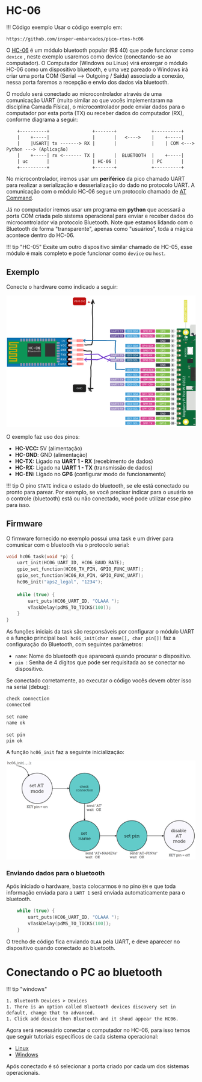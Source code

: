 # HC-06

!!! Código exemplo
    Usar o código exemplo em:
    
    https://github.com/insper-embarcados/pico-rtos-hc06
    


O  [HC-06](https://www.olimex.com/Products/Components/RF/BLUETOOTH-SERIAL-HC-06/resources/hc06.pdf) é um módulo bluetooth popular (R$ 40) que pode funcionar como `device` , neste exemplo usaremos como device (conectando-se ao computador). O Computador (Windows ou Linux) virá enxergar o módulo HC-06 como um dispositivo bluetooth, e uma vez pareado o Windows irá criar uma porta COM (Serial --> Outgoing / Saída) associado a conexão, nessa porta faremos a recepção e envio dos dados via bluetooth.

O modulo será conectado ao microcontrolador através de uma comunicação UART (muito similar ao que vocês implementaram na disciplina Camada Física), o microcontrolador pode enviar dados para o computador por esta porta (TX) ou receber dados do computador (RX), conforme diagrama a seguir:

``` 
    +----------+           		+-------+             +----------+
    |    +-----|            	|       |   <---->    |    +-----|
    |    |USART| tx -------> RX |       |             |    | COM <---> Python ---> (Aplicação)
    |    +-----| rx <------- TX |       |  BLUETOOTH  |    +-----|
    | uc       |           		| HC-06 |             | PC       |
    +----------+            	+-------+             +----------+
```

No microcontrolador, iremos usar um **periférico** da pico chamado UART para realizar a serialização e desserialização do dado no protocolo UART. A comunicação com o módulo HC-06 segue um protocolo chamado de [AT Command](http://wiki.sunfounder.cc/images/7/7b/HC-06_AT_Commands_Reference.pdf).

Já no computador iremos usar um programa em **python** que acessará a porta COM criada pelo sistema operacional para enviar e receber dados do microcontrolador via protocolo Bluetooth. Note que estamos lidando com o Bluetooth de forma "transparente", apenas como "usuários", toda a mágica acontece dentro do HC-06.

!!! tip "HC-05"
	Exsite um outro dispositivo similar chamado de HC-05, esse módulo é mais completo e pode funcionar como `device` ou `host`.

## Exemplo

Conecte o hardware como indicado a seguir:

![](imgs/hc06/diagrama.png)

O exemplo faz uso dos pinos:

- **HC-VCC:** 5V (alimentação)
- **HC-GND**: GND (alimentação)
- **HC-TX:** Ligado na **UART 1 - RX** (recebimento de dados)
- **HC-RX:** Ligado na **UART 1 - TX** (transmissão de dados)
- **HC-EN:** Ligado no **GP6** (configurar modo de funcionamento)

!!! tip
	O pino `STATE` indica o estado do bluetooth, se ele está conectado ou pronto para parear. Por exemplo, se você precisar indicar para o usuário se o controle (bluetooth) está ou não conectado, você pode utilizar esse pino para isso.
​    
## Firmware

O firmware fornecido no exemplo possui uma task e um driver para comunicar com o bluetooth via o protocolo serial:

```c
void hc06_task(void *p) {
    uart_init(HC06_UART_ID, HC06_BAUD_RATE);
    gpio_set_function(HC06_TX_PIN, GPIO_FUNC_UART);
    gpio_set_function(HC06_RX_PIN, GPIO_FUNC_UART);
    hc06_init("aps2_legal", "1234");

    while (true) {
        uart_puts(HC06_UART_ID, "OLAAA ");
        vTaskDelay(pdMS_TO_TICKS(100));
    }
}
```

As funções iniciais da task são responsáveis por configurar o módulo UART e a função principal `bool hc06_init(char name[], char pin[])` faz a configuração do Bluetooth, com seguintes parâmetros:

- `name`: Nome do bluetooth que aparecerá quando procurar o dispositivo.
- `pin `: Senha de 4 dígitos que pode ser requisitada ao se conectar no dispositivo.

Se conectado corretamente, ao executar o código vocês devem obter isso na serial (debug):

```
check connection
connected

set name
name ok

set pin
pin ok
```

A função `hc06_init` faz a seguinte inicialização:


![](imgs/hc06/state.png)

### Enviando dados para o bluetooth

Após iniciado o hardware, basta colocarmos `0` no pino `EN` e que toda informação enviada para a `UART 1` será enviada automaticamente para o bluetooth.

```c
    while (true) {
        uart_puts(HC06_UART_ID, "OLAAA ");
        vTaskDelay(pdMS_TO_TICKS(100));
    }
```

O trecho de código fica enviando `OLAA` pela UART, e deve aparecer no dispositivo quando conectado ao bluetooth.

# Conectando o PC ao bluetooth

!!! tip "windows"
	
	1. Bluetooth Devices > Devices
	1. There is an option called Bluetooth devices discovery set in default, change that to advanced.
	1. Click add device then Bluetooth and it shoud appear the HC06.

Agora será necessário conectar o computador no HC-06, para isso temos que seguir tutoriais específicos de cada sistema operacional:

- [Linux](https://marcqueiroz.wordpress.com/aventuras-com-arduino/configurando-hc-06-bluetooth-module-device-no-ubuntu-12-04/)
- [Windows](https://embeddedprogrammer.blogspot.com/2012/07/windows-communicating-with-hc-06.html)

Após conectado é só selecionar a porta criado por cada um dos sistemas operacionais.



